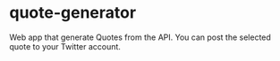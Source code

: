 # quote-generator
Web app that generate Quotes from the API.
You can post the selected quote to your Twitter account.
